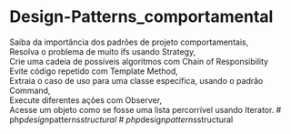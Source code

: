 ﻿# Design-Patterns_comportamental
Saiba da importância dos padrões de projeto comportamentais,
<br />Resolva o problema de muito ifs usando Strategy,
<br />Crie uma cadeia de possíveis algoritmos com Chain of Responsibility
<br />Evite código repetido com Template Method,
<br />Extraia o caso de uso para uma classe específica, usando o padrão Command,
<br />Execute diferentes ações com Observer,
<br />Acesse um objeto como se fosse uma lista percorrível usando Iterator.
#   p h p _ d e s i g n _ p a t t e r n s _ s t r u c t u r a l  
 #   p h p _ d e s i g n _ p a t t e r n s _ s t r u c t u r a l  
 